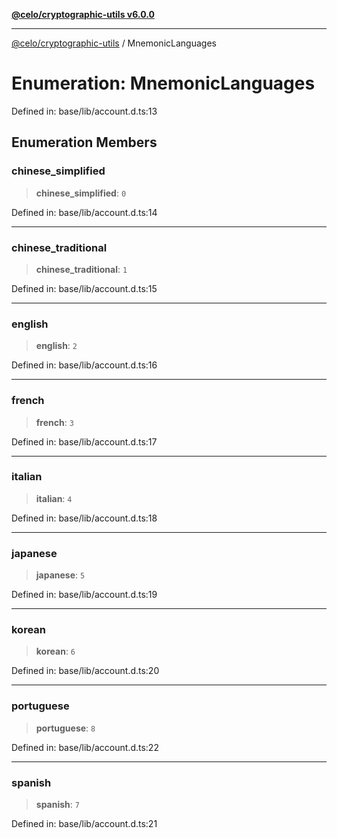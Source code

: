 [**@celo/cryptographic-utils v6.0.0**](../README.md)

***

[@celo/cryptographic-utils](../globals.md) / MnemonicLanguages

# Enumeration: MnemonicLanguages

Defined in: base/lib/account.d.ts:13

## Enumeration Members

### chinese\_simplified

> **chinese\_simplified**: `0`

Defined in: base/lib/account.d.ts:14

***

### chinese\_traditional

> **chinese\_traditional**: `1`

Defined in: base/lib/account.d.ts:15

***

### english

> **english**: `2`

Defined in: base/lib/account.d.ts:16

***

### french

> **french**: `3`

Defined in: base/lib/account.d.ts:17

***

### italian

> **italian**: `4`

Defined in: base/lib/account.d.ts:18

***

### japanese

> **japanese**: `5`

Defined in: base/lib/account.d.ts:19

***

### korean

> **korean**: `6`

Defined in: base/lib/account.d.ts:20

***

### portuguese

> **portuguese**: `8`

Defined in: base/lib/account.d.ts:22

***

### spanish

> **spanish**: `7`

Defined in: base/lib/account.d.ts:21
